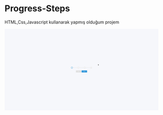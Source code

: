 # Progress-Steps
 HTML,Css,Javascript kullanarak yapmış olduğum projem

![progress resim](image/progress.png)
